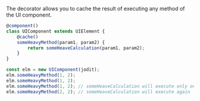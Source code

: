The decorator allows you to cache the result of executing any method of the UI component.

```typescript
@component()
class UIComponent extends UIElement {
	@cache()
	someHeavyMethod(param1, param2) {
		return someHeaveCalculation(param1, param2);
	}
}

const elm = new UIComponent(jodit);
elm.someHeavyMethod(1, 2);
elm.someHeavyMethod(1, 2);
elm.someHeavyMethod(1, 2); // someHeaveCalculation will execute only once
elm.someHeavyMethod(2, 2); // someHeaveCalculation will execute again
```

